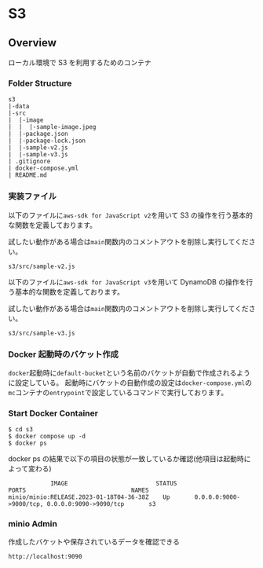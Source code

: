 # S3

## Overview

ローカル環境で S3 を利用するためのコンテナ

### Folder Structure

```
s3
|-data
|-src
|  |-image
|  |  |-sample-image.jpeg
|  |-package.json
|  |-package-lock.json
|  |-sample-v2.js
|  |-sample-v3.js
| .gitignore
| docker-compose.yml
| README.md
```

### 実装ファイル

以下のファイルに`aws-sdk for JavaScript v2`を用いて S3 の操作を行う基本的な関数を定義しております。

試したい動作がある場合は`main`関数内のコメントアウトを削除し実行してください。

`s3/src/sample-v2.js`

以下のファイルに`aws-sdk for JavaScript v3`を用いて DynamoDB の操作を行う基本的な関数を定義しております。

試したい動作がある場合は`main`関数内のコメントアウトを削除し実行してください。

`s3/src/sample-v3.js`

### Docker 起動時のバケット作成

`docker`起動時に`default-bucket`という名前のバケットが自動で作成されるように設定している。
起動時にバケットの自動作成の設定は`docker-compose.yml`の
`mc`コンテナの`entrypoint`で設定しているコマンドで実行しております。

### Start Docker Container

```
$ cd s3
$ docker compose up -d
$ docker ps
```

docker ps の結果で以下の項目の状態が一致しているか確認(他項目は起動時によって変わる)

```
            IMAGE                         STATUS                     PORTS                              NAMES
minio/minio:RELEASE.2023-01-18T04-36-38Z    Up       0.0.0.0:9000->9000/tcp, 0.0.0.0:9090->9090/tcp       s3
```

### minio Admin

作成したバケットや保存されているデータを確認できる

```
http://localhost:9090
```
